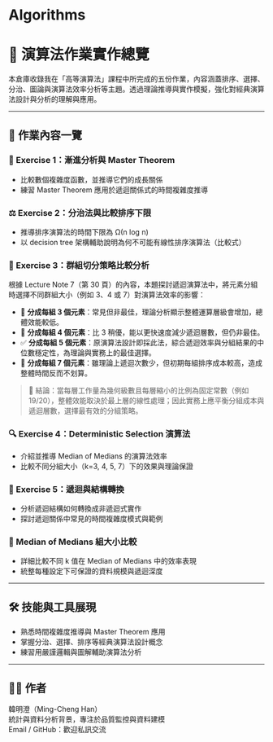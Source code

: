 # Algorithms
# 📘 演算法作業實作總覽

本倉庫收錄我在「高等演算法」課程中所完成的五份作業，內容涵蓋排序、選擇、分治、圖論與演算法效率分析等主題。透過理論推導與實作模擬，強化對經典演算法設計與分析的理解與應用。

---

## 📂 作業內容一覽

### 🔢 Exercise 1：漸進分析與 Master Theorem
- 比較數個複雜度函數，並推導它們的成長關係
- 練習 Master Theorem 應用於遞迴關係式的時間複雜度推導

### ⚖️ Exercise 2：分治法與比較排序下限
- 推導排序演算法的時間下限為 Ω(n log n)
- 以 decision tree 架構輔助說明為何不可能有線性排序演算法（比較式）
### 📘 Exercise 3：群組切分策略比較分析
根據 Lecture Note 7（第 30 頁）的內容，本題探討遞迴演算法中，將元素分組時選擇不同群組大小（例如 3、4 或 7）對演算法效率的影響：

- 📌 **分成每組 3 個元素**：常見但非最佳，理論分析顯示整體運算層級會增加，總體效能較低。
- 📌 **分成每組 4 個元素**：比 3 稍優，能以更快速度減少遞迴層數，但仍非最佳。
- ✅ **分成每組 5 個元素**：原演算法設計即採此法，綜合遞迴效率與分組結果的中位數穩定性，為理論與實務上的最佳選擇。
- 📌 **分成每組 7 個元素**：雖理論上遞迴次數少，但初期每組排序成本較高，造成整體時間反而不划算。

> 📌 結論：當每層工作量為幾何級數且每層縮小的比例為固定常數（例如 19/20），整體效能取決於最上層的線性處理；因此實務上應平衡分組成本與遞迴層數，選擇最有效的分組策略。

### 🔍 Exercise 4：Deterministic Selection 演算法
- 介紹並推導 Median of Medians 的演算法效率
- 比較不同分組大小（k=3, 4, 5, 7）下的效果與理論保證

### 🔁 Exercise 5：遞迴與結構轉換
- 分析遞迴結構如何轉換成非遞迴式實作
- 探討遞迴關係中常見的時間複雜度模式與範例

### 🧮 Median of Medians 組大小比較
- 詳細比較不同 k 值在 Median of Medians 中的效率表現
- 統整每種設定下可保證的資料規模與遞迴深度

---

## 🛠️ 技能與工具展現

- 熟悉時間複雜度推導與 Master Theorem 應用
- 掌握分治、選擇、排序等經典演算法設計概念
- 練習用嚴謹邏輯與圖解輔助演算法分析

---

## 👨‍💻 作者

韓明澄（Ming-Cheng Han）  
統計與資料分析背景，專注於品質監控與資料建模  
Email / GitHub：歡迎私訊交流  
